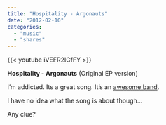 ```yaml
---
title: "Hospitality - Argonauts"
date: "2012-02-10"
categories:
  - "music"
  - "shares"
---
```


{{< youtube iVEFR2ICfFY >}}

**Hospitality - Argonauts** (Original EP version)

I’m addicted. Its a great song. It’s an [awesome band](https://www.facebook.com/hospitalitylives).

I have no idea what the song is about though…

Any clue?
